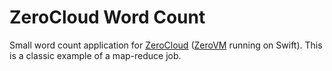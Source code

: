 ZeroCloud Word Count
====================

Small word count application for [ZeroCloud][1] ([ZeroVM][2] running
on Swift). This is a classic example of a map-reduce job.

[1]: https://github.com/zerovm/zerocloud/
[2]: http://zerovm.org/
